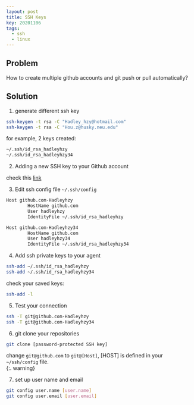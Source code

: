 ```yaml
---
layout: post
title: SSH Keys
key: 20201106
tags:
  - ssh
  - linux
---
```


## Problem
How to create multiple github accounts and git push or pull automatically?

## Solution
1. generate different ssh key
``` bash
ssh-keygen -t rsa -C "Hadley_hzy@hotmail.com"
ssh-keygen -t rsa -C "Hou.z@husky.neu.edu"
```

for example, 2 keys created:
```bash
~/.ssh/id_rsa_hadleyhzy
~/.ssh/id_rsa_hadleyhzy34
```

2. Adding a new SSH key to your Github account

check this [link](https://docs.github.com/en/free-pro-team@latest/github/authenticating-to-github/adding-a-new-ssh-key-to-your-github-account)

3. Edit ssh config file `~/.ssh/config`

```bash
Host github.com-Hadleyhzy
        HostName github.com
        User hadleyhzy
        IdentityFile ~/.ssh/id_rsa_hadleyhzy

Host github.com-Hadleyhzy34
        HostName github.com
        User hadleyhzy34
        IdentityFile ~/.ssh/id_rsa_hadleyhzy34
```

4. Add ssh private keys to your agent

```bash
ssh-add ~/.ssh/id_rsa_hadleyhzy
ssh-add ~/.ssh/id_rsa_hadleyhzy34
```

check your saved keys:
```bash
ssh-add -l
```

5. Test your connection

```bash
ssh -T git@github.com-Hadleyhzy
ssh -T git@github.com-Hadleyhzy34
```

6. git clone your repositories

```bash
git clone [password-protected SSH key]
```

change `git@github.com` to `git@[Host]`, [HOST] is defined in your `~/ssh/config` file.  
{:. warning}

7. set up user name and email

```bash
git config user.name [user.name]
git config user.email [user.email]
```